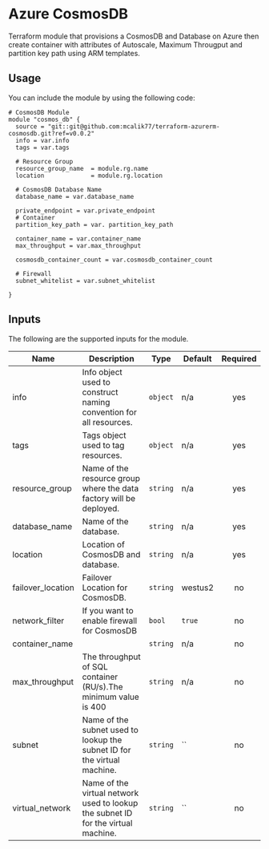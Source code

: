 # Azure CosmosDB
Terraform module that provisions a CosmosDB and Database on Azure then create container with attributes of Autoscale, Maximum Througput and partition key path using ARM templates.

## Usage
You can include the module by using the following code:

```
# CosmosDB Module
module "cosmos_db" {
  source = "git::git@github.com:mcalik77/terraform-azurerm-cosmosdb.git?ref=v0.0.2"
  info = var.info
  tags = var.tags
  
  # Resource Group
  resource_group_name  = module.rg.name
  location             = module.rg.location
  
  # CosmosDB Database Name
  database_name = var.database_name

  private_endpoint = var.private_endpoint
  # Container
  partition_key_path = var. partition_key_path

  container_name = var.container_name
  max_throughput = var.max_throughput

  cosmosdb_container_count = var.cosmosdb_container_count

  # Firewall 
  subnet_whitelist = var.subnet_whitelist

}
```

## Inputs

The following are the supported inputs for the module.

| Name | Description | Type | Default | Required |
|------|-------------|------|---------|:--------:|
| info | Info object used to construct naming convention for all resources. | `object` | n/a | yes |
| tags | Tags object used to tag resources. | `object` | n/a | yes |
| resource_group | Name of the resource group where the data factory will be deployed. | `string` | n/a | yes |
| database_name | Name of the database. | `string` | n/a | yes |
| location | Location of CosmosDB and database. | `string` | n/a | yes |
| failover_location | Failover Location for CosmosDB. | `string` | westus2 | no |
| network_filter    | If you want to enable firewall for CosmosDB | `bool` | `true` | no |
| container_name    |                                             | `string` | n/a | no |
| max_throughput    | The throughput of SQL container (RU/s).The minimum value is 400 | `string` | n/a | no |
| subnet | Name of the subnet used to lookup the subnet ID for the virtual machine. | `string` | `` | no |
| virtual_network | Name of the virtual network used to lookup the subnet ID for the virtual machine. | `string` | `` | no |